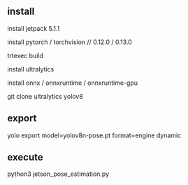 ## install
install jetpack 5.1.1

install pytorch / torchvision // 0.12.0 / 0.13.0

trtexec build

install ultralytics

install onnx / onnxruntime / onnxruntime-gpu

git clone ultralytics yolov8

## export
yolo export model=yolov8n-pose.pt format=engine dynamic 
## execute
python3 jetson_pose_estimation.py

